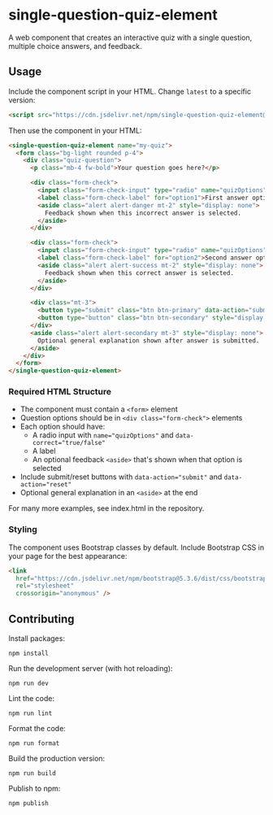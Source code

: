 # single-question-quiz-element

A web component that creates an interactive quiz with a single question, multiple choice answers, and feedback.

## Usage

Include the component script in your HTML. Change `latest` to a specific version:

```html
<script src="https://cdn.jsdelivr.net/npm/single-question-quiz-element@latest/dist/single-question-quiz-element.umd.min.js"></script>
```

Then use the component in your HTML:

```html
<single-question-quiz-element name="my-quiz">
  <form class="bg-light rounded p-4">
    <div class="quiz-question">
      <p class="mb-4 fw-bold">Your question goes here?</p>

      <div class="form-check">
        <input class="form-check-input" type="radio" name="quizOptions" id="option1" value="0" data-correct="false" />
        <label class="form-check-label" for="option1">First answer option</label>
        <aside class="alert alert-danger mt-2" style="display: none">
          Feedback shown when this incorrect answer is selected.
        </aside>
      </div>

      <div class="form-check">
        <input class="form-check-input" type="radio" name="quizOptions" id="option2" value="1" data-correct="true" />
        <label class="form-check-label" for="option2">Second answer option (correct)</label>
        <aside class="alert alert-success mt-2" style="display: none">
          Feedback shown when this correct answer is selected.
        </aside>
      </div>

      <div class="mt-3">
        <button type="submit" class="btn btn-primary" data-action="submit">Submit Answer</button>
        <button type="button" class="btn btn-secondary" style="display: none" data-action="reset">Start over</button>
      </div>
      <aside class="alert alert-secondary mt-3" style="display: none">
        Optional general explanation shown after answer is submitted.
      </aside>
    </div>
  </form>
</single-question-quiz-element>
```

### Required HTML Structure

- The component must contain a `<form>` element
- Question options should be in `<div class="form-check">` elements
- Each option should have:
  - A radio input with `name="quizOptions"` and `data-correct="true/false"`
  - A label
  - An optional feedback `<aside>` that's shown when that option is selected
- Include submit/reset buttons with `data-action="submit"` and `data-action="reset"`
- Optional general explanation in an `<aside>` at the end

For many more examples, see index.html in the repository.

### Styling

The component uses Bootstrap classes by default. Include Bootstrap CSS in your page for the best appearance:

```html
<link
  href="https://cdn.jsdelivr.net/npm/bootstrap@5.3.6/dist/css/bootstrap.min.css"
  rel="stylesheet"
  crossorigin="anonymous" />
```

## Contributing

Install packages:

```
npm install
```

Run the development server (with hot reloading):

```
npm run dev
```

Lint the code:

```
npm run lint
```

Format the code:

```
npm run format
```

Build the production version:

```
npm run build
```

Publish to npm:

```
npm publish
```